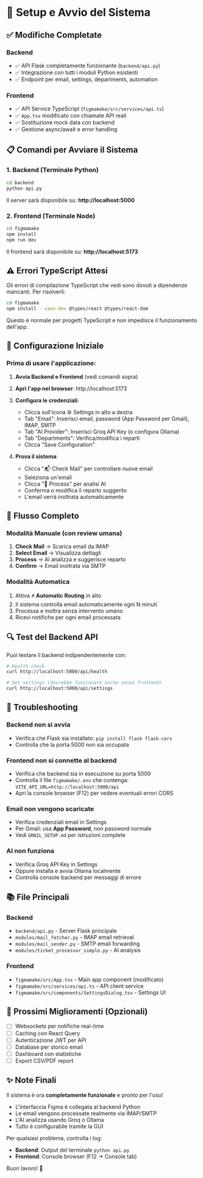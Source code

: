 # 🚀 Setup e Avvio del Sistema

## ✅ Modifiche Completate

### Backend
- ✅ API Flask completamente funzionante (`backend/api.py`)
- ✅ Integrazione con tutti i moduli Python esistenti
- ✅ Endpoint per email, settings, departments, automation

### Frontend
- ✅ API Service TypeScript (`figmamake/src/services/api.ts`)
- ✅ `App.tsx` modificato con chiamate API reali
- ✅ Sostituzione mock data con backend
- ✅ Gestione async/await e error handling

## 📋 Comandi per Avviare il Sistema

### 1. Backend (Terminale Python)
```bash
cd backend
python api.py
```
Il server sarà disponibile su: **http://localhost:5000**

### 2. Frontend (Terminale Node)
```bash
cd figmamake
npm install
npm run dev
```
Il frontend sarà disponibile su: **http://localhost:5173**

## ⚠️ Errori TypeScript Attesi

Gli errori di compilazione TypeScript che vedi sono dovuti a dipendenze mancanti. Per risolverli:

```bash
cd figmamake
npm install --save-dev @types/react @types/react-dom
```

Questo è normale per progetti TypeScript e non impedisce il funzionamento dell'app.

## 🔧 Configurazione Iniziale

### Prima di usare l'applicazione:

1. **Avvia Backend e Frontend** (vedi comandi sopra)

2. **Apri l'app nel browser**: http://localhost:5173

3. **Configura le credenziali**:
   - Clicca sull'icona ⚙️ Settings in alto a destra
   - Tab "Email": Inserisci email, password (App Password per Gmail), IMAP, SMTP
   - Tab "AI Provider": Inserisci Groq API Key (o configura Ollama)
   - Tab "Departments": Verifica/modifica i reparti
   - Clicca "Save Configuration"

4. **Prova il sistema**:
   - Clicca "📬 Check Mail" per controllare nuove email
   - Seleziona un'email
   - Clicca "🔄 Process" per analisi AI
   - Conferma o modifica il reparto suggerito
   - L'email verrà inoltrata automaticamente

## 🎯 Flusso Completo

### Modalità Manuale (con review umana)
1. **Check Mail** → Scarica email da IMAP
2. **Select Email** → Visualizza dettagli
3. **Process** → AI analizza e suggerisce reparto
4. **Confirm** → Email inoltrata via SMTP

### Modalità Automatica
1. Attiva **⚡ Automatic Routing** in alto
2. Il sistema controlla email automaticamente ogni N minuti
3. Processa e inoltra senza intervento umano
4. Ricevi notifiche per ogni email processata

## 🔍 Test del Backend API

Puoi testare il backend indipendentemente con:

```bash
# Health check
curl http://localhost:5000/api/health

# Get settings (dovrebbe funzionare anche senza frontend)
curl http://localhost:5000/api/settings
```

## 🐛 Troubleshooting

### Backend non si avvia
- Verifica che Flask sia installato: `pip install flask flask-cors`
- Controlla che la porta 5000 non sia occupata

### Frontend non si connette al backend
- Verifica che backend sia in esecuzione su porta 5000
- Controlla il file `figmamake/.env` che contenga: `VITE_API_URL=http://localhost:5000/api`
- Apri la console browser (F12) per vedere eventuali errori CORS

### Email non vengono scaricate
- Verifica credenziali email in Settings
- Per Gmail: usa **App Password**, non password normale
- Vedi `GMAIL_SETUP.md` per istruzioni complete

### AI non funziona
- Verifica Groq API Key in Settings
- Oppure installa e avvia Ollama localmente
- Controlla console backend per messaggi di errore

## 📚 File Principali

### Backend
- `backend/api.py` - Server Flask principale
- `modules/mail_fetcher.py` - IMAP email retrieval
- `modules/mail_sender.py` - SMTP email forwarding
- `modules/ticket_processor_simple.py` - AI analysis

### Frontend
- `figmamake/src/App.tsx` - Main app component (modificato)
- `figmamake/src/services/api.ts` - API client service
- `figmamake/src/components/SettingsDialog.tsx` - Settings UI

## 🎨 Prossimi Miglioramenti (Opzionali)

- [ ] Websockets per notifiche real-time
- [ ] Caching con React Query
- [ ] Autenticazione JWT per API
- [ ] Database per storico email
- [ ] Dashboard con statistiche
- [ ] Export CSV/PDF report

## ✨ Note Finali

Il sistema è ora **completamente funzionale** e pronto per l'uso! 

- L'interfaccia Figma è collegata al backend Python
- Le email vengono processate realmente via IMAP/SMTP
- L'AI analizza usando Groq o Ollama
- Tutto è configurabile tramite la GUI

Per qualsiasi problema, controlla i log:
- **Backend**: Output del terminale `python api.py`
- **Frontend**: Console browser (F12 → Console tab)

Buon lavoro! 🚀

